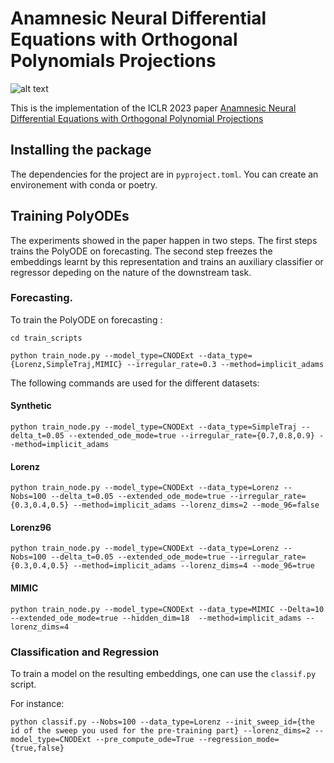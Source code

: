 # Anamnesic Neural Differential Equations with Orthogonal Polynomials Projections

![alt text](https://github.com/edebrouwer/orthopoly/blob/main/Fig1.png)

This is the implementation of the ICLR 2023 paper [Anamnesic Neural Differential Equations with Orthogonal Polynomial Projections](https://arxiv.org/abs/2303.01841)


## Installing the package

The dependencies for the project are in `pyproject.toml`. You can create an environement with conda or poetry.

## Training PolyODEs

The experiments showed in the paper happen in two steps. The first steps trains the PolyODE on forecasting. The second step freezes the embeddings learnt by this representation and trains an auxiliary classifier or regressor depeding on the nature of the downstream task.

### Forecasting. 

To train the PolyODE on forecasting : 

`cd train_scripts`

`python train_node.py --model_type=CNODExt --data_type={Lorenz,SimpleTraj,MIMIC} --irregular_rate=0.3 --method=implicit_adams`

The following commands are used for the different datasets:

#### Synthetic

`python train_node.py --model_type=CNODExt --data_type=SimpleTraj --delta_t=0.05 --extended_ode_mode=true --irregular_rate={0.7,0.8,0.9} --method=implicit_adams`

#### Lorenz

`python train_node.py --model_type=CNODExt --data_type=Lorenz --Nobs=100 --delta_t=0.05 --extended_ode_mode=true --irregular_rate={0.3,0.4,0.5} --method=implicit_adams --lorenz_dims=2 --mode_96=false`

#### Lorenz96

`python train_node.py --model_type=CNODExt --data_type=Lorenz --Nobs=100 --delta_t=0.05 --extended_ode_mode=true --irregular_rate={0.3,0.4,0.5} --method=implicit_adams --lorenz_dims=4 --mode_96=true`

#### MIMIC

`python train_node.py --model_type=CNODExt --data_type=MIMIC --Delta=10 --extended_ode_mode=true --hidden_dim=18  --method=implicit_adams --lorenz_dims=4 `
### Classification and Regression

To train a model on the resulting embeddings, one can use the `classif.py` script.

For instance:

`python classif.py --Nobs=100 --data_type=Lorenz --init_sweep_id={the id of the sweep you used for the pre-training part} --lorenz_dims=2 --model_type=CNODExt --pre_compute_ode=True --regression_mode={true,false}`
